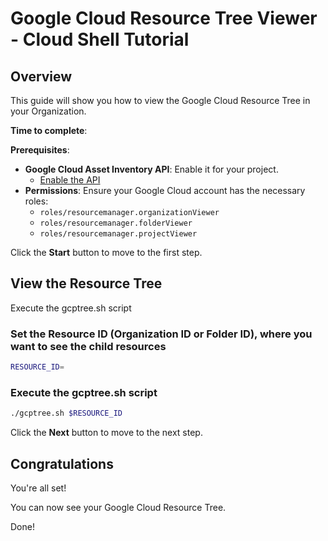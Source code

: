 # Google Cloud Resource Tree Viewer - Cloud Shell Tutorial

## Overview
This guide will show you how to view the Google Cloud Resource Tree in your Organization.

**Time to complete**: <walkthrough-tutorial-duration duration="3"></walkthrough-tutorial-duration>

**Prerequisites**: 
- **Google Cloud Asset Inventory API**: Enable it for your project.
   - [Enable the API](https://console.cloud.google.com/apis/library/cloudasset.googleapis.com)
- **Permissions**: Ensure your Google Cloud account has the necessary roles:
   - `roles/resourcemanager.organizationViewer`
   - `roles/resourcemanager.folderViewer`
   - `roles/resourcemanager.projectViewer`

Click the **Start** button to move to the first step.

## View the Resource Tree
Execute the gcptree.sh script

### Set the Resource ID (Organization ID or Folder ID), where you want to see the child resources
```bash
RESOURCE_ID=
```

### Execute the gcptree.sh script
```bash
./gcptree.sh $RESOURCE_ID
```

Click the **Next** button to move to the next step.

## Congratulations
<walkthrough-conclusion-trophy></walkthrough-conclusion-trophy>

You're all set!

You can now see your Google Cloud Resource Tree.

Done!